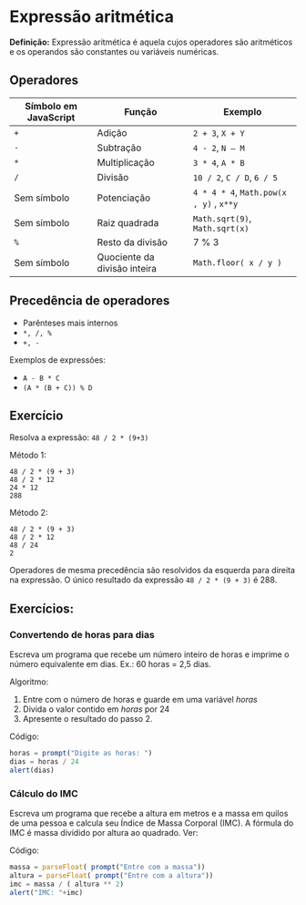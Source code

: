 # Expressão aritmética

**Definição:** Expressão aritmética é aquela cujos operadores são aritméticos e os operandos são constantes ou variáveis numéricas.

## Operadores 

Símbolo em JavaScript | Função | Exemplo 
----------------------|--------|----------
 `+` | Adição | `2 + 3`, `X + Y`
 `-` | Subtração | `4 - 2`, `N – M`
 `*` | Multiplicação | `3 * 4`, `A * B`
 `/` | Divisão | `10 / 2`, `C / D`, `6 / 5`
 Sem símbolo | Potenciação | `4 * 4 * 4`, `Math.pow(x , y)` , `x**y`
 Sem símbolo | Raiz quadrada | `Math.sqrt(9)`,  `Math.sqrt(x)`
 `%` | Resto da divisão | 7 % 3
 Sem símbolo | Quociente da divisão inteira | `Math.floor( x / y )`

## Precedência de operadores

* Parênteses mais internos
* `*, /, %`
* `+, -`

Exemplos de expressões:
* `A - B * C`
* `(A * (B + C)) % D`

## Exercício
Resolva a expressão: `48 / 2 * (9+3)`

Método 1:
```
48 / 2 * (9 + 3)
48 / 2 * 12
24 * 12
288
```

Método 2: 
```
48 / 2 * (9 + 3)
48 / 2 * 12
48 / 24
2
```

Operadores de mesma precedência são resolvidos da esquerda para direita na expressão. O único resultado da expressão `48 / 2 * (9 + 3)` é 288. 

## Exercícios: 

### Convertendo de horas para dias

Escreva um programa que recebe um número inteiro de horas e imprime o número equivalente em dias. Ex.: 60 horas = 2,5 dias.

Algoritmo: 
1. Entre com o número de horas e guarde em uma variável *horas* 
2. Divida o valor contido em *horas* por 24 
3. Apresente o resultado do passo 2. 

Código: 
```javascript
horas = prompt("Digite as horas: ")
dias = horas / 24 
alert(dias)
``` 

### Cálculo do IMC

Escreva um programa que recebe a altura em metros e a massa em quilos de uma pessoa e calcula seu Índice de Massa Corporal (IMC). A fórmula do IMC é massa dividido por altura ao quadrado. Ver:  

Código: 
```javascript
massa = parseFloat( prompt("Entre com a massa"))
altura = parseFloat( prompt("Entre com a altura"))
imc = massa / ( altura ** 2)
alert("IMC: "+imc)  
```
